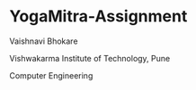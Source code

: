 # YogaMitra-Assignment
Vaishnavi Bhokare

Vishwakarma Institute of Technology, Pune

Computer Engineering

